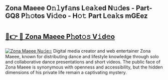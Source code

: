 ## Zona Maeee O𝚗𝚕yf𝚊ns L𝚎a𝚔ed N𝚞𝚍es - Part-GQ8 P𝚑𝚘tos Vi𝚍𝚎o - H𝚘𝚝 Part L𝚎a𝚔s mGEez

# <h2><a href="http://kf2o21.oniu.top/?m=Zona+Maeee">🔗👉 🔴 Zona Maeee P𝚑ot𝚘𝚜 V𝚒d𝚎o</a></h2>

[![Zona Maeee Nu𝚍e𝚜](https://i.imgur.com/0qMVB7G.gif)](http://kf2o21.oniu.top/?m=Zona+Maeee)
Digital media creator and web entertainer Zona Maeee, known for distributing dance and lifestyle knowledge through solo and collaborative dance presentations and short videos. The public face of Zona Maeee is synonymous with openness and accessibility, but the hidden dimensions of his private life remain a captivating mystery.  
